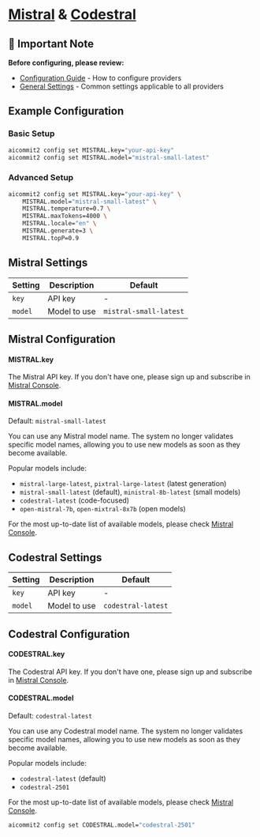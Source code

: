 # <a href="https://mistral.ai/" target="_blank">Mistral</a> & <a href="https://mistral.ai/news/codestral" target="_blank">Codestral</a>

## 📌 Important Note

**Before configuring, please review:**

- [Configuration Guide](../../README.md#configuration) - How to configure providers
- [General Settings](../../README.md#general-settings) - Common settings applicable to all providers

## Example Configuration

### Basic Setup

```sh
aicommit2 config set MISTRAL.key="your-api-key"
aicommit2 config set MISTRAL.model="mistral-small-latest"
```

### Advanced Setup

```sh
aicommit2 config set MISTRAL.key="your-api-key" \
    MISTRAL.model="mistral-small-latest" \
    MISTRAL.temperature=0.7 \
    MISTRAL.maxTokens=4000 \
    MISTRAL.locale="en" \
    MISTRAL.generate=3 \
    MISTRAL.topP=0.9
```

## Mistral Settings

| Setting | Description  | Default                |
| ------- | ------------ | ---------------------- |
| `key`   | API key      | -                      |
| `model` | Model to use | `mistral-small-latest` |

## Mistral Configuration

#### MISTRAL.key

The Mistral API key. If you don't have one, please sign up and subscribe in [Mistral Console](https://console.mistral.ai/).

#### MISTRAL.model

Default: `mistral-small-latest`

You can use any Mistral model name. The system no longer validates specific model names, allowing you to use new models as soon as they become available.

Popular models include:

- `mistral-large-latest`, `pixtral-large-latest` (latest generation)
- `mistral-small-latest` (default), `ministral-8b-latest` (small models)
- `codestral-latest` (code-focused)
- `open-mistral-7b`, `open-mixtral-8x7b` (open models)

For the most up-to-date list of available models, please check [Mistral Console](https://console.mistral.ai/).

## Codestral Settings

| Setting | Description  | Default            |
| ------- | ------------ | ------------------ |
| `key`   | API key      | -                  |
| `model` | Model to use | `codestral-latest` |

## Codestral Configuration

#### CODESTRAL.key

The Codestral API key. If you don't have one, please sign up and subscribe in [Mistral Console](https://console.mistral.ai/codestral).

#### CODESTRAL.model

Default: `codestral-latest`

You can use any Codestral model name. The system no longer validates specific model names, allowing you to use new models as soon as they become available.

Popular models include:

- `codestral-latest` (default)
- `codestral-2501`

For the most up-to-date list of available models, please check [Mistral Console](https://console.mistral.ai/codestral).

```sh
aicommit2 config set CODESTRAL.model="codestral-2501"
```
